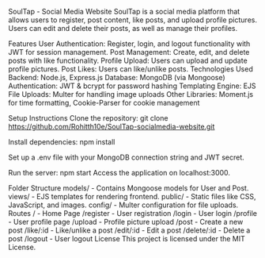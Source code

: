 SoulTap - Social Media Website
SoulTap is a social media platform that allows users to register, post content, like posts, and upload profile pictures. Users can edit and delete their posts, as well as manage their profiles.

Features
User Authentication: Register, login, and logout functionality with JWT for session management.
Post Management: Create, edit, and delete posts with like functionality.
Profile Upload: Users can upload and update profile pictures.
Post Likes: Users can like/unlike posts.
Technologies Used
Backend: Node.js, Express.js
Database: MongoDB (via Mongoose)
Authentication: JWT & bcrypt for password hashing
Templating Engine: EJS
File Uploads: Multer for handling image uploads
Other Libraries: Moment.js for time formatting, Cookie-Parser for cookie management  

Setup Instructions
Clone the repository:
git clone https://github.com/Rohitth10e/SoulTap-socialmedia-website.git

Install dependencies:
npm install

Set up a .env file with your MongoDB connection string and JWT secret.

Run the server:
npm start
Access the application on localhost:3000.


Folder Structure
models/ - Contains Mongoose models for User and Post.
views/ - EJS templates for rendering frontend.
public/ - Static files like CSS, JavaScript, and images.
config/ - Multer configuration for file uploads.
Routes
/ - Home Page
/register - User registration
/login - User login
/profile - User profile page
/upload - Profile picture upload
/post - Create a new post
/like/:id - Like/unlike a post
/edit/:id - Edit a post
/delete/:id - Delete a post
/logout - User logout
License
This project is licensed under the MIT License.
